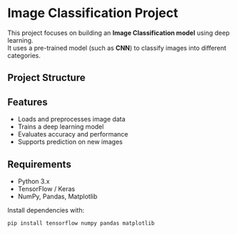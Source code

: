 # Image Classification Project  

This project focuses on building an **Image Classification model** using deep learning.  
It uses a pre-trained model (such as **CNN**) to classify images into different categories.  

## Project Structure

## Features
- Loads and preprocesses image data  
- Trains a deep learning model  
- Evaluates accuracy and performance  
- Supports prediction on new images  

## Requirements
- Python 3.x  
- TensorFlow / Keras  
- NumPy, Pandas, Matplotlib  

Install dependencies with:  
```bash
pip install tensorflow numpy pandas matplotlib
